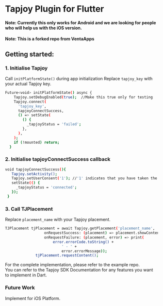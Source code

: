 # **Tapjoy Plugin for Flutter**


#### Note: Currently this only works for Android and we are looking for people who will help us with the iOS version.
#### Note: This is a forked repo from VentaApps

## Getting started:
### 1. Initialise Tapjoy 
Call `initPlatformState()` during app initialization
Replace `tapjoy_key` with your actual Tapjoy key.

```sh
Future<void> initPlatformState() async {
    Tapjoy.setDebugEnabled(true);  //Make this true only for testing
    Tapjoy.connect(
      'tapjoy_key',
      tapjoyConnectSuccess,
      () => setState(
        () {
          _tapjoyStatus = 'failed';
        },
      ),
    );
    if (!mounted) return;
  }
```
  
### 2. Initialise tapjoyConnectSuccess callback
 
 ```sh
 void tapjoyConnectSuccess(){
    Tapjoy.setActivity();
    Tapjoy.setUserConsent('1'); //'1' indicates that you have taken the consent of your user.
    setState(() {
      _tapjoyStatus = 'connected';
    });
  }
 ```
 ### 3. Call TJPlacement 
  Replace `placement_name` with your Tapjoy placement. 
  
  ```sh
  TJPlacement tjPlacement = await Tapjoy.getPlacement('placement_name',
                    onRequestSuccess: (placement) => placement.showContent(),
                    onRequestFailure: (placement, error) => print(
                        error.errorCode.toString() +
                            ' - ' +
                            error.errorMessage));
                tjPlacement.requestContent();
 ```               
                
            
  For the complete implementation, please refer to the example repo.        
  You can refer to the Tapjoy SDK Documentation for any features you want to implement in Dart.
  
 ### Future Work
 Implement for iOS Platform.
